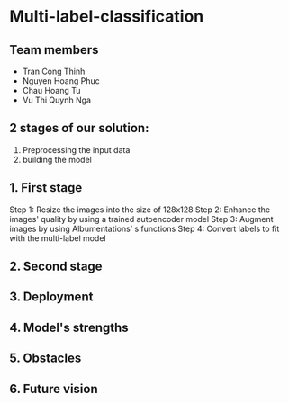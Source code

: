 # Multi-label-classification

## Team members
* Tran Cong Thinh
* Nguyen Hoang Phuc
* Chau Hoang Tu
* Vu Thi Quynh Nga

## 2 stages of our solution:
1. Preprocessing the input data
2. building the model

## 1. First stage
Step 1: Resize the images into the size of 128x128
Step 2: Enhance the images' quality by using a trained autoencoder model
Step 3: Augment images by using Albumentations’ s functions
Step 4: Convert labels to fit with the multi-label model


## 2. Second stage


## 3. Deployment


## 4. Model's strengths

## 5. Obstacles


## 6. Future vision
